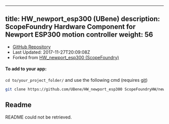 
---
title: HW_newport_esp300 (UBene)
description: ScopeFoundry Hardware Component for Newport ESP300 motion controller
weight: 56
---
- [GitHub Repository](https://github.com/UBene/HW_newport_esp300)
- Last Updated: 2017-11-27T20:09:08Z
- Forked from [HW_newport_esp300 (ScopeFoundry)](/docs/300_reference/hw-components/hw_newport_esp300-scopefoundry)

#### To add to your app:

`cd to/your_project_folder/` and use the following cmd (requires [git](/docs/100_development/20_git/))

```bash
git clone https://github.com/UBene/HW_newport_esp300 ScopeFoundryHW/newport_esp300
```


## Readme
README could not be retrieved.
